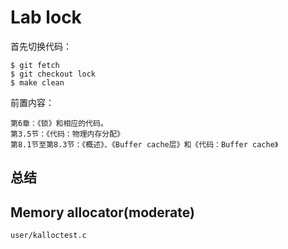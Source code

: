 # Lab lock

首先切换代码：

    $ git fetch
    $ git checkout lock
    $ make clean

前置内容：

    第6章：《锁》和相应的代码。
    第3.5节：《代码：物理内存分配》
    第8.1节至第8.3节：《概述》、《Buffer cache层》和《代码：Buffer cache》

## 总结


## Memory allocator(moderate)

`user/kalloctest.c` 